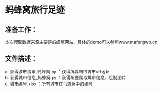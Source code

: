 # 蚂蜂窝旅行足迹

## 准备工作：
本次爬取数据来源主要是蚂蜂窝网站，具体的demo可以参照www.mafengwo.cn
## 文件描述：
a. 获得城市清单_蚂蜂窝.py ：获得所要爬取城市url地址 <br>
b. 获得城市信息_蚂蜂窝.py ：获得所要爬取城市信息、绘制图片 <br>
c. 城市编号.xlsx ：所有城市在马蜂窝中的编号 <br>
